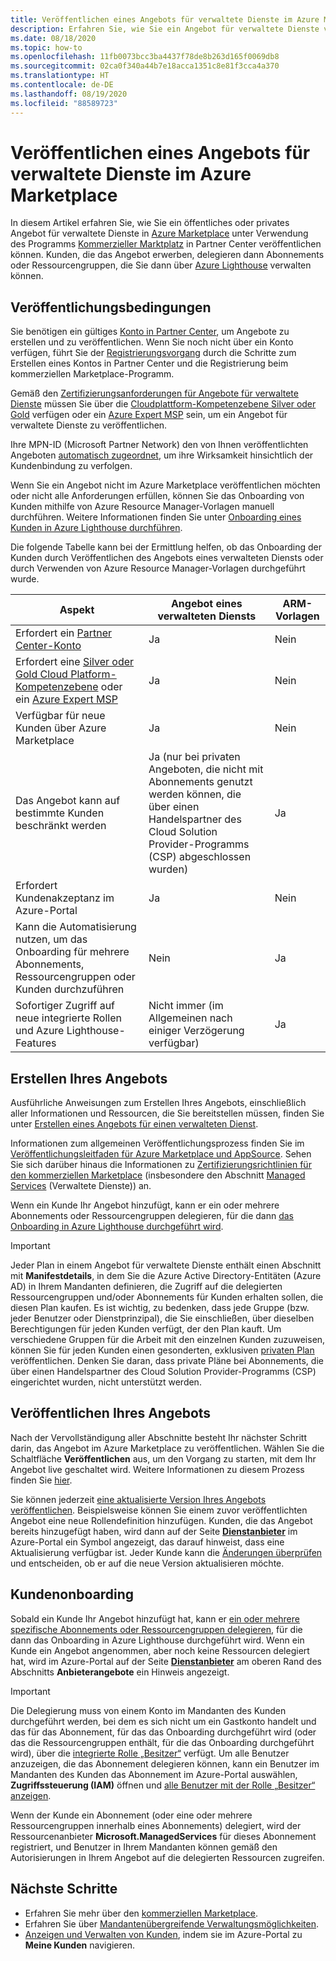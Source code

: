 ```yaml
---
title: Veröffentlichen eines Angebots für verwaltete Dienste im Azure Marketplace
description: Erfahren Sie, wie Sie ein Angebot für verwaltete Dienste veröffentlichen, das das Onboarding von Kunden in Azure Lighthouse durchführt.
ms.date: 08/18/2020
ms.topic: how-to
ms.openlocfilehash: 11fb0073bcc3ba4437f78de8b263d165f0069db8
ms.sourcegitcommit: 02ca0f340a44b7e18acca1351c8e81f3cca4a370
ms.translationtype: HT
ms.contentlocale: de-DE
ms.lasthandoff: 08/19/2020
ms.locfileid: "88589723"
---
```

# <a name="publish-a-managed-service-offer-to-azure-marketplace"></a>Veröffentlichen eines Angebots für verwaltete Dienste im Azure Marketplace

In diesem Artikel erfahren Sie, wie Sie ein öffentliches oder privates Angebot für verwaltete Dienste in [Azure Marketplace](https://azuremarketplace.microsoft.com) unter Verwendung des Programms [Kommerzieller Marktplatz](../../marketplace/partner-center-portal/commercial-marketplace-overview.md) in Partner Center veröffentlichen können. Kunden, die das Angebot erwerben, delegieren dann Abonnements oder Ressourcengruppen, die Sie dann über [Azure Lighthouse](../overview.md) verwalten können.

## <a name="publishing-requirements"></a>Veröffentlichungsbedingungen

Sie benötigen ein gültiges [Konto in Partner Center](../../marketplace/partner-center-portal/create-account.md), um Angebote zu erstellen und zu veröffentlichen. Wenn Sie noch nicht über ein Konto verfügen, führt Sie der [Registrierungsvorgang](https://aka.ms/joinmarketplace) durch die Schritte zum Erstellen eines Kontos in Partner Center und die Registrierung beim kommerziellen Marketplace-Programm.

Gemäß den [Zertifizierungsanforderungen für Angebote für verwaltete Dienste](/legal/marketplace/certification-policies#7004-business-requirements) müssen Sie über die [Cloudplattform-Kompetenzebene Silver oder Gold](/partner-center/learn-about-competencies) verfügen oder ein [Azure Expert MSP](https://partner.microsoft.com/membership/azure-expert-msp) sein, um ein Angebot für verwaltete Dienste zu veröffentlichen.

Ihre MPN-ID (Microsoft Partner Network) den von Ihnen veröffentlichten Angeboten [automatisch zugeordnet](../../cost-management-billing/manage/link-partner-id.md), um ihre Wirksamkeit hinsichtlich der Kundenbindung zu verfolgen.

Wenn Sie ein Angebot nicht im Azure Marketplace veröffentlichen möchten oder nicht alle Anforderungen erfüllen, können Sie das Onboarding von Kunden mithilfe von Azure Resource Manager-Vorlagen manuell durchführen. Weitere Informationen finden Sie unter [Onboarding eines Kunden in Azure Lighthouse durchführen](onboard-customer.md).

Die folgende Tabelle kann bei der Ermittlung helfen, ob das Onboarding der Kunden durch Veröffentlichen des Angebots eines verwalteten Diensts oder durch Verwenden von Azure Resource Manager-Vorlagen durchgeführt wurde.

|**Aspekt**  |**Angebot eines verwalteten Diensts**  |**ARM-Vorlagen**  |
|---------|---------|---------|
|Erfordert ein [Partner Center-Konto](../../marketplace/partner-center-portal/create-account.md)   |Ja         |Nein        |
|Erfordert eine [Silver oder Gold Cloud Platform-Kompetenzebene](/partner-center/learn-about-competencies) oder ein [Azure Expert MSP](https://partner.microsoft.com/membership/azure-expert-msp)      |Ja         |Nein         |
|Verfügbar für neue Kunden über Azure Marketplace     |Ja     |Nein       |
|Das Angebot kann auf bestimmte Kunden beschränkt werden     |Ja (nur bei privaten Angeboten, die nicht mit Abonnements genutzt werden können, die über einen Handelspartner des Cloud Solution Provider-Programms (CSP) abgeschlossen wurden)         |Ja         |
|Erfordert Kundenakzeptanz im Azure-Portal     |Ja     |Nein   |
|Kann die Automatisierung nutzen, um das Onboarding für mehrere Abonnements, Ressourcengruppen oder Kunden durchzuführen |Nein     |Ja    |
|Sofortiger Zugriff auf neue integrierte Rollen und Azure Lighthouse-Features     |Nicht immer (im Allgemeinen nach einiger Verzögerung verfügbar)         |Ja         |

## <a name="create-your-offer"></a>Erstellen Ihres Angebots

Ausführliche Anweisungen zum Erstellen Ihres Angebots, einschließlich aller Informationen und Ressourcen, die Sie bereitstellen müssen, finden Sie unter [Erstellen eines Angebots für einen verwalteten Dienst](../../marketplace/partner-center-portal/create-new-managed-service-offer.md).

Informationen zum allgemeinen Veröffentlichungsprozess finden Sie im [Veröffentlichungsleitfaden für Azure Marketplace und AppSource](../../marketplace/marketplace-publishers-guide.md). Sehen Sie sich darüber hinaus die Informationen zu [Zertifizierungsrichtlinien für den kommerziellen Marketplace](/legal/marketplace/certification-policies) (insbesondere den Abschnitt [Managed Services](/legal/marketplace/certification-policies#700-managed-services) (Verwaltete Dienste)) an.

Wenn ein Kunde Ihr Angebot hinzufügt, kann er ein oder mehrere Abonnements oder Ressourcengruppen delegieren, für die dann [das Onboarding in Azure Lighthouse durchgeführt wird](#the-customer-onboarding-process).

> [!IMPORTANT]
> Jeder Plan in einem Angebot für verwaltete Dienste enthält einen Abschnitt mit **Manifestdetails**, in dem Sie die Azure Active Directory-Entitäten (Azure AD) in Ihrem Mandanten definieren, die Zugriff auf die delegierten Ressourcengruppen und/oder Abonnements für Kunden erhalten sollen, die diesen Plan kaufen. Es ist wichtig, zu bedenken, dass jede Gruppe (bzw. jeder Benutzer oder Dienstprinzipal), die Sie einschließen, über dieselben Berechtigungen für jeden Kunden verfügt, der den Plan kauft. Um verschiedene Gruppen für die Arbeit mit den einzelnen Kunden zuzuweisen, können Sie für jeden Kunden einen gesonderten, exklusiven [privaten Plan](../../marketplace/private-offers.md) veröffentlichen. Denken Sie daran, dass private Pläne bei Abonnements, die über einen Handelspartner des Cloud Solution Provider-Programms (CSP) eingerichtet wurden, nicht unterstützt werden.

## <a name="publish-your-offer"></a>Veröffentlichen Ihres Angebots

Nach der Vervollständigung aller Abschnitte besteht Ihr nächster Schritt darin, das Angebot im Azure Marketplace zu veröffentlichen. Wählen Sie die Schaltfläche **Veröffentlichen** aus, um den Vorgang zu starten, mit dem Ihr Angebot live geschaltet wird. Weitere Informationen zu diesem Prozess finden Sie [hier](../../marketplace/partner-center-portal/create-new-managed-service-offer.md#publish). 

Sie können jederzeit [eine aktualisierte Version Ihres Angebots veröffentlichen](../..//marketplace/partner-center-portal/update-existing-offer.md). Beispielsweise können Sie einem zuvor veröffentlichten Angebot eine neue Rollendefinition hinzufügen. Kunden, die das Angebot bereits hinzugefügt haben, wird dann auf der Seite [**Dienstanbieter**](view-manage-service-providers.md) im Azure-Portal ein Symbol angezeigt, das darauf hinweist, dass eine Aktualisierung verfügbar ist. Jeder Kunde kann die [Änderungen überprüfen](view-manage-service-providers.md#update-service-provider-offers) und entscheiden, ob er auf die neue Version aktualisieren möchte. 

## <a name="the-customer-onboarding-process"></a>Kundenonboarding

Sobald ein Kunde Ihr Angebot hinzufügt hat, kann er [ein oder mehrere spezifische Abonnements oder Ressourcengruppen delegieren](view-manage-service-providers.md#delegate-resources), für die dann das Onboarding in Azure Lighthouse durchgeführt wird. Wenn ein Kunde ein Angebot angenommen, aber noch keine Ressourcen delegiert hat, wird im Azure-Portal auf der Seite [**Dienstanbieter**](view-manage-service-providers.md) am oberen Rand des Abschnitts **Anbieterangebote** ein Hinweis angezeigt.

> [!IMPORTANT]
> Die Delegierung muss von einem Konto im Mandanten des Kunden durchgeführt werden, bei dem es sich nicht um ein Gastkonto handelt und das für das Abonnement, für das das Onboarding durchgeführt wird (oder das die Ressourcengruppen enthält, für die das Onboarding durchgeführt wird), über die [integrierte Rolle „Besitzer“](../../role-based-access-control/built-in-roles.md#owner) verfügt. Um alle Benutzer anzuzeigen, die das Abonnement delegieren können, kann ein Benutzer im Mandanten des Kunden das Abonnement im Azure-Portal auswählen, **Zugriffssteuerung (IAM)** öffnen und [alle Benutzer mit der Rolle „Besitzer“ anzeigen](../../role-based-access-control/role-assignments-list-portal.md#list-owners-of-a-subscription).

Wenn der Kunde ein Abonnement (oder eine oder mehrere Ressourcengruppen innerhalb eines Abonnements) delegiert, wird der Ressourcenanbieter **Microsoft.ManagedServices** für dieses Abonnement registriert, und Benutzer in Ihrem Mandanten können gemäß den Autorisierungen in Ihrem Angebot auf die delegierten Ressourcen zugreifen.

## <a name="next-steps"></a>Nächste Schritte

- Erfahren Sie mehr über den [kommerziellen Marketplace](../../marketplace/partner-center-portal/commercial-marketplace-overview.md).
- Erfahren Sie über [Mandantenübergreifende Verwaltungsmöglichkeiten](../concepts/cross-tenant-management-experience.md).
- [Anzeigen und Verwalten von Kunden](view-manage-customers.md), indem sie im Azure-Portal zu **Meine Kunden** navigieren.
